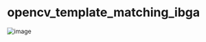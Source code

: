 # opencv_template_matching_ibga
![image](https://github.com/user-attachments/assets/86f9735d-cd68-42bd-8da1-b5acb539ad1a)
